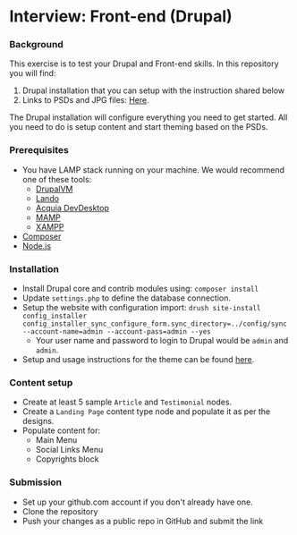 # Interview: Front-end (Drupal)

### Background
This exercise is to test your Drupal and Front-end skills. In this repository
you will find:
1. Drupal installation that you can setup with the instruction
shared below
2. Links to PSDs and JPG files: [Here](https://drive.google.com/drive/folders/1fCEq4JLqH5taSY21VS5vm3AjkOhOlVeH?usp=sharing).

The Drupal installation will configure everything you need to get started. All
you need to do is setup content and start theming based on the PSDs.

### Prerequisites
- You have LAMP stack running on your machine. We would recommend one of these tools:
    - [DrupalVM](https://www.drupalvm.com/)
    - [Lando](https://docs.devwithlando.io)
    - [Acquia DevDesktop](https://dev.acquia.com/downloads)
    - [MAMP](https://www.mamp.info/en/)
    - [XAMPP](https://www.apachefriends.org/index.html)
- [Composer](https://getcomposer.org/)
- [Node.js](https://nodejs.org/en/)

### Installation
- Install Drupal core and contrib modules using: `composer install`
- Update `settings.php` to define the database connection.
- Setup the website with configuration import: `drush site-install config_installer config_installer_sync_configure_form.sync_directory=../config/sync --account-name=admin --account-pass=admin --yes`
    - Your user name and password to login to Drupal would be `admin` and `admin`.
- Setup and usage instructions for the theme can be found [here](web/themes/custom/company/README.md).

### Content setup
- Create at least 5 sample `Article` and `Testimonial` nodes.
- Create a `Landing Page` content type node and populate it as per the designs.
- Populate content for:
    - Main Menu
    - Social Links Menu
    - Copyrights block

### Submission
* Set up your github.com account if you don't already have one.
* Clone the repository
* Push your changes as a public repo in GitHub and submit the link
